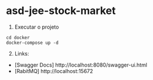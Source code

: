 # asd-jee-stock-market

1. Executar o projeto

```
cd docker
docker-compose up -d
```

2. Links:

* [Swagger Docs] http://localhost:8080/swagger-ui.html
* [RabitMQ] http://localhost:15672
